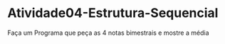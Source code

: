 # Atividade04-Estrutura-Sequencial
Faça um Programa que peça as 4 notas bimestrais e mostre a média
